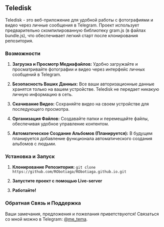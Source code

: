 <h2>Teledisk</h2>
<p>Teledisk - это веб-приложение для удобной работы с фотографиями и видео через личные сообщения в Telegram. 
  Проект использует предварительно скомпилированную библиотеку gram.js (в файлах bundle.js),
  что обеспечивает легкий старт после клонирования репозитория.</p>
  <h3>Возможности</h3>
  <ol>
    <li><p><strong>Загрузка и Просмотр Медиафайлов:</strong> Удобно загружайте и просматривайте фотографии и видео через интерфейс личных сообщений в Telegram.</p></li>
    <li><p><strong>Безопасность Ваших Данных:</strong> Все ваши авторизационные данные хранятся только на вашем устройстве. Teledisk не передает никакую личную информацию в сеть.</p></li>
    <li><p><strong>Скачивание Видео:</strong> Сохраняйте видео на своем устройстве для последующего просмотра.</p></li>
    <li><p><strong>Организация Файлов:</strong> Создавайте папки и перемещайте файлы, обеспечивая удобное управление контентом.</p></li>
    <li><p><strong>Автоматическое Создание Альбомов (Планируется):</strong> В будущем планируется добавление функционала автоматического создания альбомов с людьми.</p></li>
  </ol>
  <h3>Установка и Запуск</h3>
  <ol>
    <li><p><strong>Клонирование Репозитория:</strong> <code>git clone https://github.com/RObotiaga/RObotiaga.github.io.git</code></p></li>
    <li><p><strong>Запустите проект с помощью Live-server</strong></p></li>
    <li><p><strong>Работайте!</strong></p></li>
  </ol>
  <h3>Обратная Связь и Поддержка</h3>
  <p>Ваши замечания, предложения и пожелания приветствуются! 
    Связаться со мной можно в Telegram: <a href="https://t.me/me_tema" target="_new">@me_tema</a>.</p>
